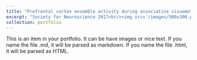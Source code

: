 ```yaml
---
title: "Prefrontal cortex ensemble activity during associative visuomotor rule learning in primates"
excerpt: "Society for Neuroscience 2017<br/><img src='/images/500x300.png'>"
collection: portfolio
---
```


This is an item in your portfolio. It can be have images or nice text. If you name the file .md, it will be parsed as markdown. If you name the file .html, it will be parsed as HTML.
